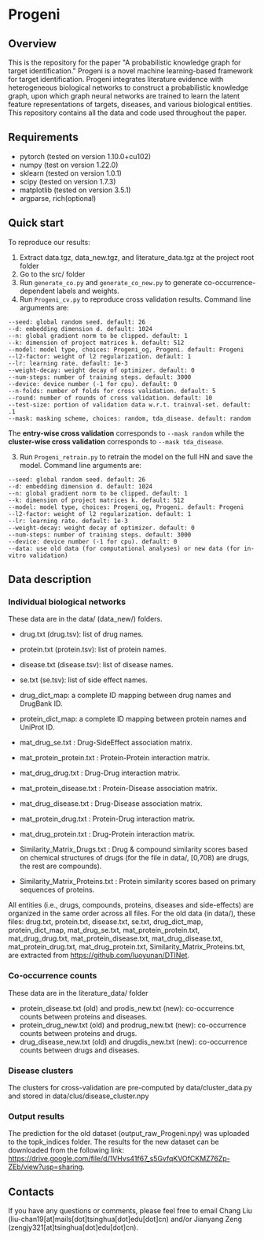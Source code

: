 # Progeni

## Overview

This is the repository for the paper "A probabilistic knowledge graph for target identification." 
Progeni is a novel machine learning-based framework for target identification. 
Progeni integrates literature evidence with heterogeneous biological networks to construct a probabilistic knowledge graph, 
upon which graph neural networks are trained to learn the latent feature representations of targets, diseases, and various biological entities.
This repository contains all the data and code used throughout the paper. 

## Requirements

* pytorch (tested on version 1.10.0+cu102)
* numpy (test on version 1.22.0)
* sklearn (tested on version 1.0.1)
* scipy (tested on version 1.7.3)
* matplotlib (tested on version 3.5.1)
* argparse, rich(optional)

## Quick start

To reproduce our results:

1. Extract data.tgz, data_new.tgz, and literature_data.tgz at the project root folder
2. Go to the src/ folder
2. Run <code>generate_co.py</code> and <code>generate_co_new.py</code> to generate co-occurrence-dependent labels and weights.
3. Run <code>Progeni_cv.py</code> to reproduce cross validation results. Command line arguments are: 

```shell
--seed: global random seed. default: 26
--d: embedding dimension d. default: 1024
--n: global gradient norm to be clipped. default: 1
--k: dimension of project matrices k. default: 512
--model: model type, choices: Progeni_og, Progeni. default: Progeni
--l2-factor: weight of l2 regularization. default: 1
--lr: learning rate. default: 1e-3
--weight-decay: weight decay of optimizer. default: 0
--num-steps: number of training steps. default: 3000
--device: device number (-1 for cpu). default: 0
--n-folds: number of folds for cross validation. default: 5
--round: number of rounds of cross validation. default: 10
--test-size: portion of validation data w.r.t. trainval-set. default: .1
--mask: masking scheme, choices: random, tda_disease. default: random
```

The **entry-wise cross validation** corresponds to <code>--mask random</code> while the **cluster-wise cross validation** corresponds to <code>--mask tda_disease</code>.

3. Run <code>Progeni_retrain.py</code> to retrain the model on the full HN and save the model. Command line arguments are:

```shell
--seed: global random seed. default: 26
--d: embedding dimension d. default: 1024
--n: global gradient norm to be clipped. default: 1
--k: dimension of project matrices k. default: 512
--model: model type, choices: Progeni_og, Progeni. default: Progeni
--l2-factor: weight of l2 regularization. default: 1
--lr: learning rate. default: 1e-3
--weight-decay: weight decay of optimizer. default: 0
--num-steps: number of training steps. default: 3000
--device: device number (-1 for cpu). default: 0
--data: use old data (for computational analyses) or new data (for in-vitro validation)
```

## Data description

### Individual biological networks 

These data are in the data/ (data_new/) folders.

* drug.txt (drug.tsv): list of drug names.

* protein.txt (protein.tsv): list of protein names.

* disease.txt (disease.tsv): list of disease names.

* se.txt (se.tsv): list of side effect names.
* drug_dict_map: a complete ID mapping between drug names and DrugBank ID.
* protein_dict_map: a complete ID mapping between protein names and UniProt ID.
* mat_drug_se.txt : Drug-SideEffect association matrix.
* mat_protein_protein.txt : Protein-Protein interaction matrix.
* mat_drug_drug.txt : Drug-Drug interaction matrix.
* mat_protein_disease.txt : Protein-Disease association matrix.
* mat_drug_disease.txt : Drug-Disease association matrix.
* mat_protein_drug.txt : Protein-Drug interaction matrix.
* mat_drug_protein.txt : Drug-Protein interaction matrix.
* Similarity_Matrix_Drugs.txt : Drug & compound similarity scores based on chemical structures of drugs 
(for the file in data/, \[0,708) are drugs, the rest are compounds).
* Similarity_Matrix_Proteins.txt : Protein similarity scores based on primary sequences of proteins.

All entities (i.e., drugs, compounds, proteins, diseases and side-effects) are organized in the same order across all files. 
For the old data (in data/), these files: 
drug.txt, protein.txt, disease.txt, se.txt, drug_dict_map, protein_dict_map, mat_drug_se.txt, mat_protein_protein.txt, mat_drug_drug.txt, mat_protein_disease.txt, mat_drug_disease.txt, mat_protein_drug.txt, mat_drug_protein.txt, Similarity_Matrix_Proteins.txt, are extracted from https://github.com/luoyunan/DTINet.

### Co-occurrence counts

These data are in the literature_data/ folder

* protein_disease.txt (old) and prodis_new.txt (new): co-occurrence counts between proteins and diseases.
* protein_drug_new.txt (old) and prodrug_new.txt (new): co-occurrence counts between proteins and drugs.
* drug_disease_new.txt (old) and drugdis_new.txt (new): co-occurrence counts between drugs and diseases.

### Disease clusters

The clusters for cross-validation are pre-computed by data/cluster_data.py and stored in data/clus/disease_cluster.npy

### Output results

The prediction for the old dataset (output_raw_Progeni.npy) was uploaded to the topk_indices folder. 
The results for the new dataset can be downloaded from the following link: https://drive.google.com/file/d/1VHvs41f67_s5GvfqKVOfCKMZ76Zp-ZEb/view?usp=sharing.

## Contacts

If you have any questions or comments, please feel free to email Chang Liu (liu-chan19[at]mails[dot]tsinghua[dot]edu[dot]cn) and/or Jianyang Zeng (zengjy321[at]tsinghua[dot]edu[dot]cn).
